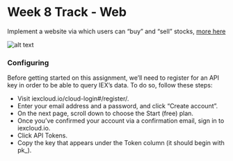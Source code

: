 # Week 8 Track - Web
Implement a website via which users can “buy” and “sell” stocks, [more here](https://cs50.harvard.edu/x/2020/tracks/web/finance/#:~:text=$%20flask%20run)

![alt text](https://cs50.harvard.edu/x/2020/tracks/web/finance/finance.png)


### Configuring
Before getting started on this assignment, we’ll need to register for an API key in order to be able to query IEX’s data. To do so, follow these steps:
* Visit iexcloud.io/cloud-login#/register/.
* Enter your email address and a password, and click “Create account”.
* On the next page, scroll down to choose the Start (free) plan.
* Once you’ve confirmed your account via a confirmation email, sign in to iexcloud.io.
* Click API Tokens.
* Copy the key that appears under the Token column (it should begin with pk_).
